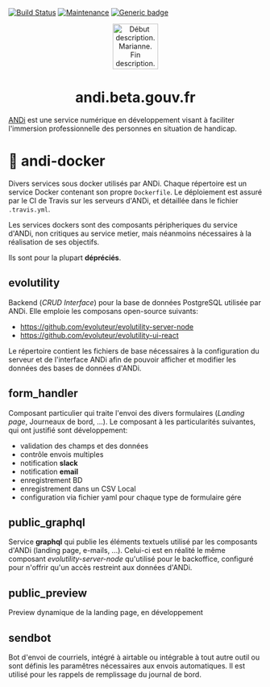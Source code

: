 [![Build Status](https://travis-ci.org/betagouv/andi-docker.svg?branch=master)](https://travis-ci.org/betagouv/andi-docker)
[![Maintenance](https://img.shields.io/badge/Maintained%3F-no-red.svg)](https://GitHub.com/betagouv/andi-docker/graphs/commit-activity)
[![Generic badge](https://img.shields.io/badge/ANDi-toujours-green.svg)](https://shields.io/)
<p align="center">
  <a href="https://andi.beta.gouv.fr">
    <img alt="Début description. Marianne. Fin description." src="https://upload.wikimedia.org/wikipedia/fr/3/38/Logo_de_la_R%C3%A9publique_fran%C3%A7aise_%281999%29.svg" width="90" />
  </a>
</p>
<h1 align="center">
  andi.beta.gouv.fr
</h1>

[ANDi](https://andi.beta.gouv.fr) est une service numérique en développement visant à faciliter l'immersion professionnelle des personnes en situation de handicap.

# 🐳 andi-docker
Divers services sous docker utilisés par ANDi. Chaque répertoire est un service Docker contenant son propre `Dockerfile`. Le déploiement est assuré par le CI de Travis sur les serveurs d'ANDi, et détaillée dans le fichier `.travis.yml`.

Les services dockers sont des composants péripheriques du service d'ANDi, non critiques au service metier, mais néanmoins nécessaires à la réalisation de ses objectifs.

Ils sont pour la plupart **dépréciés**.

## evolutility
Backend (_CRUD Interface_) pour la base de données PostgreSQL utilisée par ANDi. Elle emploie les composans open-source suivants:
- https://github.com/evoluteur/evolutility-server-node
- https://github.com/evoluteur/evolutility-ui-react

Le répertoire contient les fichiers de base nécessaires à la configuration du serveur et de l'interface ANDi afin de pouvoir afficher et modifier les données des bases de données d'ANDi.

## form_handler
Composant particulier qui traite l'envoi des divers formulaires (_Landing page_, Journeaux de bord, ...). Le composant à les particularités suivantes, qui ont justifié sont développement:
- validation des champs et des données
- contrôle envois multiples
- notification **slack**
- notification **email**
- enregistrement BD
- enregistrement dans un CSV Local
- configuration via fichier yaml pour chaque type de formulaire gére

## public_graphql
Service **graphql** qui publie les éléments textuels utilisé par les composants d'ANDi (landing page, e-mails, ...). Celui-ci est en réalité le même composant _evolutility-server-node_ qu'utilisé pour le backoffice, configuré pour n'offrir qu'un accès restreint aux données d'ANDi.

## public_preview
Preview dynamique de la landing page, en développement

## sendbot
Bot d'envoi de courriels, intégré à airtable ou intégrable à tout autre outil ou sont définis les paramêtres nécessaires aux envois automatiques. Il est utilisé pour les rappels de remplissage du journal de bord.

